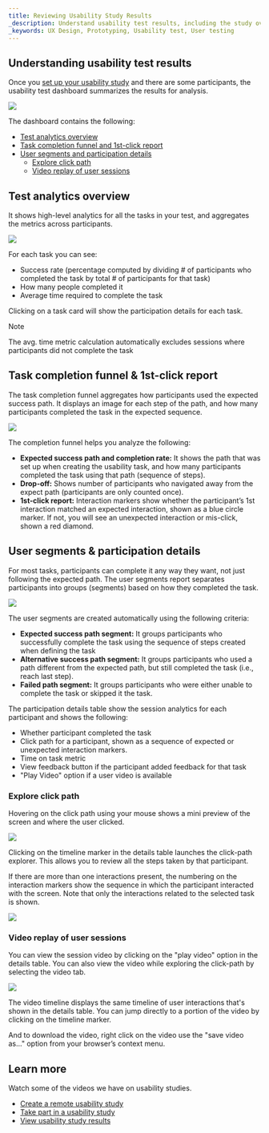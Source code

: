 ```yaml
---
title: Reviewing Usability Study Results
_description: Understand usability test results, including the study overview report, the task report, and the session recording viewer
_keywords: UX Design, Prototyping, Usability test, User testing
---
```



## Understanding usability test results

Once you [set up your usability study][topic-1] and there are some participants, the usability test dashboard summarizes the results for analysis.

<img src="../images/understanding_the_usability_test_report_1.png"/>
<br/>

The dashboard contains the following:

*  [Test analytics overview][a-1]
*  [Task completion funnel and 1st-click report][a-2]
*  [User segments and participation details][a-3]
	*  [Explore click path][a-4]
	*  [Video replay of user sessions][a-5]

## Test analytics overview

It shows high-level analytics for all the tasks in your test, and aggregates the metrics across participants.

<img src="../images/understanding_the_usability_test_report_2.png"/>
<br/>

For each task you can see:

* Success rate (percentage computed by dividing # of participants who completed the task by total # of participants for that task)
* How many people completed it
* Average time required to complete the task

Clicking on a task card will show the participation details for each task.

> [!Note]
> The avg. time metric calculation automatically excludes sessions where participants did not complete the task

##  Task completion funnel & 1st-click report

The task completion funnel aggregates how participants used the expected success path. It displays an image for each step of the path, and how many participants completed the task in the expected sequence. 

<img src="../images/understanding_the_usability_test_report_3.png"/>
<br/>

The completion funnel helps you analyze the following: 

* **Expected success path and completion rate:** It shows the path that was set up when creating the usability task, and how many participants completed the task using that path (sequence of steps).
* **Drop-off:** Shows number of participants who navigated away from the expect path (participants are only counted once).
* **1st-click report:** Interaction markers show whether the participant’s 1st interaction matched an expected interaction, shown as a blue circle marker. If not, you will see an unexpected interaction or mis-click, shown a red diamond. 

## User segments & participation details

For most tasks, participants can complete it any way they want, not just following the expected path. The user segments report separates participants into groups (segments) based on how they completed the task.


<img src="../images/understanding_the_usability_test_report_4.png"/>
<br/>

The user segments are created automatically using the following criteria:

* **Expected success path segment:** It groups participants who successfully complete the task using the sequence of steps created when defining the task
* **Alternative success path segment:** It groups participants who used a path different from the expected path, but still completed the task (i.e., reach last step).
* **Failed path segment:** It groups participants who were either unable to complete the task or skipped it the task.

The participation details table show the session analytics for each participant and shows the following:

* Whether participant completed the task
* Click path for a participant, shown as a sequence of expected or unexpected interaction markers.
* Time on task metric
* View feedback button if the participant added feedback for that task
* "Play Video" option if a user video is available


###  Explore click path

Hovering on the click path using your mouse shows a mini preview of the screen and where the user clicked.

<img src="../images/understanding_the_usability_test_report_5.png"/>
<br/>

Clicking on the timeline marker in the details table launches the click-path explorer. This allows you to review all the steps taken by that participant. 

If there are more than one interactions present, the numbering on the interaction markers show the sequence in which the participant interacted with the screen. Note that only the interactions related to the selected task is shown.

<img src="../images/understanding_the_usability_test_report_6.png"/>
<br/>


### Video replay of user sessions

You can view the session video by clicking on the "play video" option in the details table. You can also view the video while exploring the click-path by selecting the video tab.

<img src="../images/understanding_the_usability_test_report_7.png"/>
<br/>

The video timeline displays the same timeline of user interactions that's shown in the details table. You can jump directly to a portion of the video by clicking on the timeline marker. 

And to download the video, right click on the video use the "save video as..." option from your browser’s context menu.

## Learn more

Watch some of the videos we have on usability studies.

* [Create a remote usability study](https://www.youtube.com/watch?v=W7IxYTijvx0?rel=0&autoplay=1)
* [Take part in a usability study](https://www.youtube.com/watch?v=dfrxhBW5NFQ?rel=0&autoplay=1)
* [View usability study results](https://www.youtube.com/watch?v=00P6DwMbYMM?rel=0&autoplay=1)


[1]: https://www.youtube.com/watch?v=vilyDL4fDT0
[2]: https://cloud.indigo.design/api/shares/qv6uzwx9jwu3/files/project/Money%20App.zip
[3]: https://cloud.indigo.design

[a-1]: #Test-analytics-overview
[a-2]: #Task-completion-funnel-and-1st-click-report
[a-3]: #User-segments-and-participation-details
[a-4]: #Explore-click-path
[a-5]: #Video-replay-of-user-sessions

[topic-1]: setting-up-a-usability-study.md

[img-1]: ..images/understanding_the_usability_test_report_1.png
[img-2]: ..images/understanding_the_usability_test_report_2.png
[img-3]: ..images/understanding_the_usability_test_report_3.png
[img-4]: ..images/understanding_the_usability_test_report_4.png
[img-5]: ..images/understanding_the_usability_test_report_5.png
[img-6]: ..images/understanding_the_usability_test_report_6.png
[img-7]: ..images/understanding_the_usability_test_report_7.png

